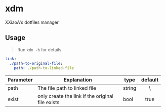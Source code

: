# xdm
XXiaoA's dotfiles manager

## Usage
> Run `xdm -h` for details

```yaml
link:
  ./path-to-original-file:
    path: ./path-to-linked-file
```

| Parameter | Explanation                                              | type   | default |
| ---       | ---                                                      | ---    | :---:   |
| path      | The file path to linked file                             | string | \\      |
| exist     | only create the link if the original file exists| bool   | true   |
